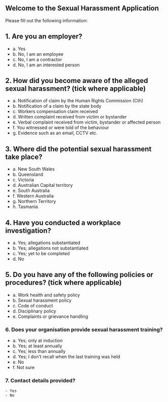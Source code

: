 ## Welcome to the Sexual Harassment Application

<!-- Use the [editor on GitHub](https://github.com/spirradical/Sexual-Harassment-App-Demo/edit/gh-pages/index.md) to maintain and preview the content for this website in Markdown files.

### Markdown

Markdown is a lightweight and easy-to-use syntax for styling your writing. It includes conventions for

```markdown
Syntax highlighted code block

# Header 1
## Header 2
### Header 3

- Bulleted
- List

1. Numbered
2. List

**Bold** and _Italic_ and `Code` text

[Link](url) and ![Image](src)
```

For more details see [GitHub Flavored Markdown](https://guides.github.com/features/mastering-markdown/).

### Jekyll Themes

Your Pages site will use the layout and styles from the Jekyll theme you have selected in your [repository settings](https://github.com/spirradical/Sexual-Harassment-App-Demo/settings/pages). The name of this theme is saved in the Jekyll `_config.yml` configuration file.

### Support or Contact

Having trouble with Pages? Check out our [documentation](https://docs.github.com/categories/github-pages-basics/) or [contact support](https://support.github.com/contact) and we’ll help you sort it out.

-->

Please fill out the following information:

<div class="quiz">

<h2 class="quiz-question">1. Are you an employer?</h2>
<ul data-quiz-question="1">
    <li class="quiz-answer" data-quiz-answer="a">a. Yes</li>
    <li class="quiz-answer" data-quiz-answer="b">b. No, I am an employee</li>
    <li class="quiz-answer" data-quiz-answer="c">c. No, I am a contractor</li>
    <li class="quiz-answer" data-quiz-answer="d">d. No, I am an interested person</li>
</ul>
     
<h2 class="quiz-question">2. How did you become aware of the alleged sexual harassment? (tick where applicable)</h2>
<ul data-quiz-question="2">
    <li class="quiz-answer" data-quiz-answer="a">a. Notification of claim by the Human Rights Commission (Cth)</li>
    <li class="quiz-answer" data-quiz-answer="b">b. Notification of a claim by the state body</li>
    <li class="quiz-answer" data-quiz-answer="c">c. Workers compensation claim received</li>
    <li class="quiz-answer" data-quiz-answer="d">d. Written complaint received from victim or bystander</li>
    <li class="quiz-answer" data-quiz-answer="e">e. Verbal complaint received from victim, bystander or affected person</li>
    <li class="quiz-answer" data-quiz-answer="f">f. You witnessed or were told of the behaviour</li>
    <li class="quiz-answer" data-quiz-answer="a">g. Evidence such as an email, CCTV etc.</li>
</ul>
    
<h2 class="quiz-question">3. Where did the potential sexual harassment take place?</h2>
<ul data-quiz-question="3">
    <li class="quiz-answer" data-quiz-answer="a">a. New South Wales</li>
    <li class="quiz-answer" data-quiz-answer="b">b. Queensland</li>
    <li class="quiz-answer" data-quiz-answer="c">c. Victoria</li>
    <li class="quiz-answer" data-quiz-answer="d">d. Australian Capital territory</li>
    <li class="quiz-answer" data-quiz-answer="e">e. South Australia</li>
    <li class="quiz-answer" data-quiz-answer="f">f. Western Australia</li>
    <li class="quiz-answer" data-quiz-answer="g">g. Northern Territory</li>
    <li class="quiz-answer" data-quiz-answer="h">h. Tasmania</li>
</ul>
    
<h2 class="quiz-question">4. Have you conducted a workplace investigation?</h2>
<ul data-quiz-question="4">
    <li class="quiz-answer" data-quiz-answer="a">a. Yes; allegations substantiated</li>
    <li class="quiz-answer" data-quiz-answer="b">b. Yes; allegations not substantiated</li>
    <li class="quiz-answer" data-quiz-answer="c">c. Yes; yet to be completed</li>
    <li class="quiz-answer" data-quiz-answer="d">d. No</li>
</ul>
    
<h2 class="quiz-question">5. Do you have any of the following policies or procedures? (tick where applicable)</h2>
<ul data-quiz-question="5">
    <li class="quiz-answer" data-quiz-answer="a">a. Work health and safety policy</li>
    <li class="quiz-answer" data-quiz-answer="b">b. Sexual harassment policy</li>
    <li class="quiz-answer" data-quiz-answer="c">c. Code of conduct</li>
    <li class="quiz-answer" data-quiz-answer="d">d. Disciplinary policy</li>
    <li class="quiz-answer" data-quiz-answer="e">e. Complaints or grievance handling</li>
</ul>
    
### 6. Does your organisation provide sexual harassment training?
<ul data-quiz-question="5">
    <li class="quiz-answer" data-quiz-answer="a">a. Yes; only at induction</li>
    <li class="quiz-answer" data-quiz-answer="b">b. Yes; at least annually</li>
    <li class="quiz-answer" data-quiz-answer="c">c. Yes; less than annually</li>
    <li class="quiz-answer" data-quiz-answer="d">d. Yes; I don't recall when the last training was held</li>
    <li class="quiz-answer" data-quiz-answer="e">e. No</li>
    <li class="quiz-answer" data-quiz-answer="f">f. Not sure</li>
</ul>
    
</div>
    
### 7. Contact details provided?

    - Yes
    - No
